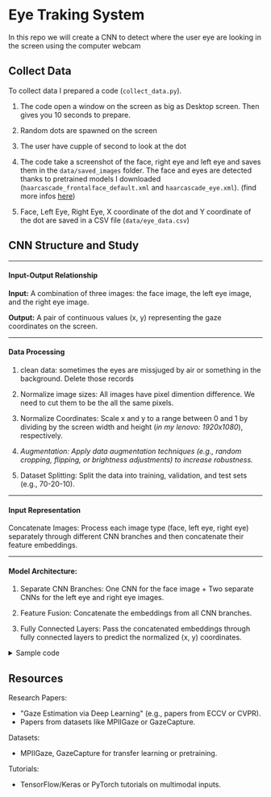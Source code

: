 # Eye Traking System

In this repo we will create a CNN to detect where the user eye are looking in the screen using the computer webcam

## Collect Data

To collect data I prepared a code (`collect_data.py`).

1. The code open a window on the screen as big as Desktop screen. Then gives you 10 seconds to prepare.

2. Random dots are spawned on the screen

3. The user have cupple of second to look at the dot

4. The code take a screenshot of the face, right eye and left eye and saves them in the `data/saved_images` folder. The face and eyes are detected thanks to pretrained models I downloaded (`haarcascade_frontalface_default.xml` and `haarcascade_eye.xml`). (find more infos [here](https://www.geeksforgeeks.org/opencv-python-program-face-detection/))

5. Face, Left Eye, Right Eye, X coordinate of the dot and Y coordinate of the dot are saved in a CSV file (`data/eye_data.csv`)

## CNN Structure and Study

---

#### Input-Output Relationship

**Input:** A combination of three images: the face image, the left eye image, and the right eye image.

**Output:** A pair of continuous values (x, y) representing the gaze coordinates on the screen.

---

#### Data Processing

1. clean data: sometimes the eyes are missjuged by air or something in the background. Delete those records

1. Normalize image sizes: All images have pixel dimention difference. We need to cut them to be the all the same pixels.

2. Normalize Coordinates: Scale x and y to a range between 0 and 1 by dividing by the screen width and height (_in my lenovo: 1920x1080_), respectively.

3. _Augmentation: Apply data augmentation techniques (e.g., random cropping, flipping, or brightness adjustments) to increase robustness._

4. Dataset Splitting: Split the data into training, validation, and test sets (e.g., 70-20-10).

---

#### Input Representation

Concatenate Images: Process each image type (face, left eye, right eye) separately through different CNN branches and then concatenate their feature embeddings.

---

#### Model Architecture:

1. Separate CNN Branches: One CNN for the face image + Two separate CNNs for the left eye and right eye images.

2. Feature Fusion: Concatenate the embeddings from all CNN branches.

3. Fully Connected Layers: Pass the concatenated embeddings through fully connected layers to predict the normalized (x, y) coordinates.


<details>
  <summary>Sample code</summary>

    ```python
    import tensorflow as tf
    from tensorflow.keras import layers, models

    # Define CNN for processing images
    def create_cnn(input_shape):
        model = models.Sequential([
            layers.Conv2D(32, (3, 3), activation='relu', input_shape=input_shape),
            layers.MaxPooling2D((2, 2)),
            layers.Conv2D(64, (3, 3), activation='relu'),
            layers.MaxPooling2D((2, 2)),
            layers.Conv2D(128, (3, 3), activation='relu'),
            layers.Flatten(),
            layers.Dense(128, activation='relu'),
        ])
        return model

    # Input shapes
    face_input = layers.Input(shape=(64, 64, 3))  # Example shape for face
    left_eye_input = layers.Input(shape=(32, 32, 3))  # Example shape for left eye
    right_eye_input = layers.Input(shape=(32, 32, 3))  # Example shape for right eye

    # Create CNN branches
    face_branch = create_cnn((64, 64, 3))(face_input)
    left_eye_branch = create_cnn((32, 32, 3))(left_eye_input)
    right_eye_branch = create_cnn((32, 32, 3))(right_eye_input)

    # Concatenate features
    concatenated = layers.Concatenate()([face_branch, left_eye_branch, right_eye_branch])

    # Fully connected layers
    fc = layers.Dense(256, activation='relu')(concatenated)
    fc = layers.Dense(128, activation='relu')(fc)
    output = layers.Dense(2, activation='linear')(fc)  # Predict (x, y)

    # Build model
    model = models.Model(inputs=[face_input, left_eye_input, right_eye_input], outputs=output)
    model.compile(optimizer='adam', loss='mean_squared_error', metrics=['mae'])

    model.summary()
    ```

</details>

## Resources

Research Papers:

- "Gaze Estimation via Deep Learning" (e.g., papers from ECCV or CVPR).
- Papers from datasets like MPIIGaze or GazeCapture.

Datasets:

- MPIIGaze, GazeCapture for transfer learning or pretraining.

Tutorials:

- TensorFlow/Keras or PyTorch tutorials on multimodal inputs.

